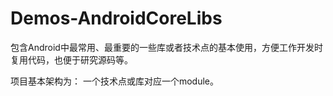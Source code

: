 # Demos-AndroidCoreLibs
包含Android中最常用、最重要的一些库或者技术点的基本使用，方便工作开发时复用代码，也便于研究源码等。

项目基本架构为：
一个技术点或库对应一个module。
